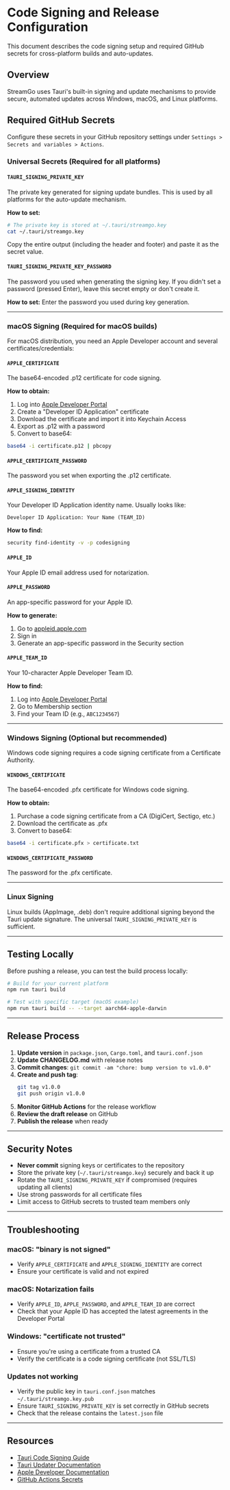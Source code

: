 # Code Signing and Release Configuration

This document describes the code signing setup and required GitHub secrets for cross-platform builds and auto-updates.

## Overview

StreamGo uses Tauri's built-in signing and update mechanisms to provide secure, automated updates across Windows, macOS, and Linux platforms.

## Required GitHub Secrets

Configure these secrets in your GitHub repository settings under `Settings > Secrets and variables > Actions`.

### Universal Secrets (Required for all platforms)

#### `TAURI_SIGNING_PRIVATE_KEY`
The private key generated for signing update bundles. This is used by all platforms for the auto-update mechanism.

**How to set:**
```bash
# The private key is stored at ~/.tauri/streamgo.key
cat ~/.tauri/streamgo.key
```
Copy the entire output (including the header and footer) and paste it as the secret value.

#### `TAURI_SIGNING_PRIVATE_KEY_PASSWORD`
The password you used when generating the signing key. If you didn't set a password (pressed Enter), leave this secret empty or don't create it.

**How to set:**
Enter the password you used during key generation.

---

### macOS Signing (Required for macOS builds)

For macOS distribution, you need an Apple Developer account and several certificates/credentials:

#### `APPLE_CERTIFICATE`
The base64-encoded .p12 certificate for code signing.

**How to obtain:**
1. Log into [Apple Developer Portal](https://developer.apple.com/)
2. Create a "Developer ID Application" certificate
3. Download the certificate and import it into Keychain Access
4. Export as .p12 with a password
5. Convert to base64:
```bash
base64 -i certificate.p12 | pbcopy
```

#### `APPLE_CERTIFICATE_PASSWORD`
The password you set when exporting the .p12 certificate.

#### `APPLE_SIGNING_IDENTITY`
Your Developer ID Application identity name. Usually looks like:
```
Developer ID Application: Your Name (TEAM_ID)
```

**How to find:**
```bash
security find-identity -v -p codesigning
```

#### `APPLE_ID`
Your Apple ID email address used for notarization.

#### `APPLE_PASSWORD`
An app-specific password for your Apple ID.

**How to generate:**
1. Go to [appleid.apple.com](https://appleid.apple.com/)
2. Sign in
3. Generate an app-specific password in the Security section

#### `APPLE_TEAM_ID`
Your 10-character Apple Developer Team ID.

**How to find:**
1. Log into [Apple Developer Portal](https://developer.apple.com/)
2. Go to Membership section
3. Find your Team ID (e.g., `ABC1234567`)

---

### Windows Signing (Optional but recommended)

Windows code signing requires a code signing certificate from a Certificate Authority.

#### `WINDOWS_CERTIFICATE`
The base64-encoded .pfx certificate for Windows code signing.

**How to obtain:**
1. Purchase a code signing certificate from a CA (DigiCert, Sectigo, etc.)
2. Download the certificate as .pfx
3. Convert to base64:
```bash
base64 -i certificate.pfx > certificate.txt
```

#### `WINDOWS_CERTIFICATE_PASSWORD`
The password for the .pfx certificate.

---

### Linux Signing

Linux builds (AppImage, .deb) don't require additional signing beyond the Tauri update signature. The universal `TAURI_SIGNING_PRIVATE_KEY` is sufficient.

---

## Testing Locally

Before pushing a release, you can test the build process locally:

```bash
# Build for your current platform
npm run tauri build

# Test with specific target (macOS example)
npm run tauri build -- --target aarch64-apple-darwin
```

---

## Release Process

1. **Update version** in `package.json`, `Cargo.toml`, and `tauri.conf.json`
2. **Update CHANGELOG.md** with release notes
3. **Commit changes**: `git commit -am "chore: bump version to v1.0.0"`
4. **Create and push tag**: 
   ```bash
   git tag v1.0.0
   git push origin v1.0.0
   ```
5. **Monitor GitHub Actions** for the release workflow
6. **Review the draft release** on GitHub
7. **Publish the release** when ready

---

## Security Notes

- **Never commit** signing keys or certificates to the repository
- Store the private key (`~/.tauri/streamgo.key`) securely and back it up
- Rotate the `TAURI_SIGNING_PRIVATE_KEY` if compromised (requires updating all clients)
- Use strong passwords for all certificate files
- Limit access to GitHub secrets to trusted team members only

---

## Troubleshooting

### macOS: "binary is not signed"
- Verify `APPLE_CERTIFICATE` and `APPLE_SIGNING_IDENTITY` are correct
- Ensure your certificate is valid and not expired

### macOS: Notarization fails
- Verify `APPLE_ID`, `APPLE_PASSWORD`, and `APPLE_TEAM_ID` are correct
- Check that your Apple ID has accepted the latest agreements in the Developer Portal

### Windows: "certificate not trusted"
- Ensure you're using a certificate from a trusted CA
- Verify the certificate is a code signing certificate (not SSL/TLS)

### Updates not working
- Verify the public key in `tauri.conf.json` matches `~/.tauri/streamgo.key.pub`
- Ensure `TAURI_SIGNING_PRIVATE_KEY` is set correctly in GitHub secrets
- Check that the release contains the `latest.json` file

---

## Resources

- [Tauri Code Signing Guide](https://tauri.app/v1/guides/distribution/sign-macos)
- [Tauri Updater Documentation](https://tauri.app/v1/guides/distribution/updater)
- [Apple Developer Documentation](https://developer.apple.com/documentation/)
- [GitHub Actions Secrets](https://docs.github.com/en/actions/security-guides/encrypted-secrets)
